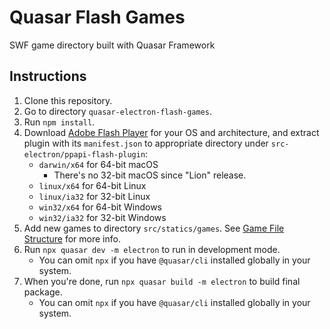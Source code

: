 # Quasar Flash Games

SWF game directory built with Quasar Framework

## Instructions

1. Clone this repository.
2. Go to directory `quasar-electron-flash-games`.
3. Run `npm install`.
4. Download [Adobe Flash Player](https://get.adobe.com/br/flashplayer/) for your OS and architecture, and extract plugin with its `manifest.json` to appropriate directory under `src-electron/ppapi-flash-plugin`:
   - `darwin/x64` for 64-bit macOS
     - There's no 32-bit macOS since "Lion" release.
   - `linux/x64` for 64-bit Linux
   - `linux/ia32` for 32-bit Linux
   - `win32/x64` for 64-bit Windows
   - `win32/ia32` for 32-bit Windows
5. Add new games to directory `src/statics/games`. See [Game File Structure]() for more info.
6. Run `npx quasar dev -m electron` to run in development mode.
   - You can omit `npx` if you have `@quasar/cli` installed globally in your system.
7. When you're done, run `npx quasar build -m electron` to build final package.
   - You can omit `npx` if you have `@quasar/cli` installed globally in your system.
